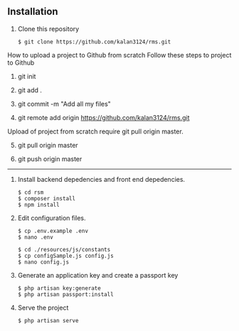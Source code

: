 
## Installation

1. Clone this repository

    ```
    $ git clone https://github.com/kalan3124/rms.git
    ```

How to upload a project to Github from scratch
Follow these steps to project to Github

1) git init

2) git add .

3) git commit -m "Add all my files"

4) git remote add origin https://github.com/kalan3124/rms.git

Upload of project from scratch require git pull origin master.

5) git pull origin master

6) git push origin master

-------------------------------------------------------------------------------------------------
1. Install backend depedencies and front end depedencies.
    ```
    $ cd rsm
    $ composer install
    $ npm install
    ```
2. Edit configuration files.
    ```
    $ cp .env.example .env
    $ nano .env

    $ cd ./resources/js/constants
    $ cp configSample.js config.js
    $ nano config.js
    ```
3. Generate an application key and create a passport key
    ```
    $ php artisan key:generate
    $ php artisan passport:install
    ```
4. Serve the project
    ```
    $ php artisan serve
    ```

